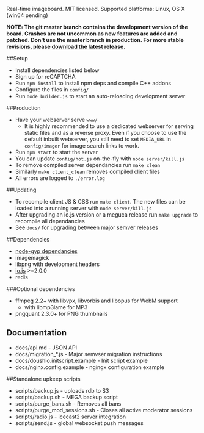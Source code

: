 Real-time imageboard.
MIT licensed.
Supported platforms: Linux, OS X (win64 pending)

**NOTE: The git master branch contains the development version of the board.
Crashes are not uncommon as new features are added and patched. Don't use the
master branch in production. For more stable revisions, please [download the
 latest release](https://github.com/bakape/meguca/releases).**

##Setup
* Install dependencies listed below
* Sign up for reCAPTCHA
* Run `npm install` to install npm deps and compile C++ addons
* Configure the files in `config/`
* Run `node builder.js` to start an auto-reloading development server

##Production
* Have your webserver serve `www/`
  * It is highly recommended to use a dedicated webserver for serving static
  files and as a reverse proxy. Even if you choose to use the default inbuilt
  webserver, you still need to set `MEDIA_URL` in `config/imager` for image
  search links to work.
* Run `npm start` to start the server
* You can update `config/hot.js` on-the-fly with `node server/kill.js`
* To remove compiled server dependancies run `make clean`
* Similarly `make client_clean` removes compiled client files
* All errors are logged to `./error.log`

##Updating
* To recompile client JS & CSS run `make client`. The new files can be loaded
 into a running server with `node server/kill.js`
* After upgrading an io.js version or a meguca release run `make upgrade` to 
recompile all dependancies
* See `docs/` for upgrading between major semver releases

##Dependencies
* [node-gyp dependancies](https://github.com/TooTallNate/node-gyp/#installation)
* imagemagick
* libpng with development headers
* [io.js](https://iojs.org) >=2.0.0
* redis

###Optional dependencies
* ffmpeg 2.2+ with libvpx, libvorbis and libopus for WebM support
  * with libmp3lame for MP3
* pngquant  2.3.0+ for PNG thumbnails

## Documentation
* docs/api.md - JSON API
* docs/migration_*.js - Major semvser migration instructions
* docs/doushio.initscript.example - Init script example
* docs/nginx.config.example - ngingx configuration example

##Standalone upkeep scripts
* scripts/backup.js - uploads rdb to S3
* scripts/backup.sh - MEGA backup script
* scripts/purge_bans.sh - Removes all bans
* scripts/purge_mod_sessions.sh - Closes all active moderator sessions
* scripts/radio.js - icecast2 server integration
* scripts/send.js - global websocket push messages
